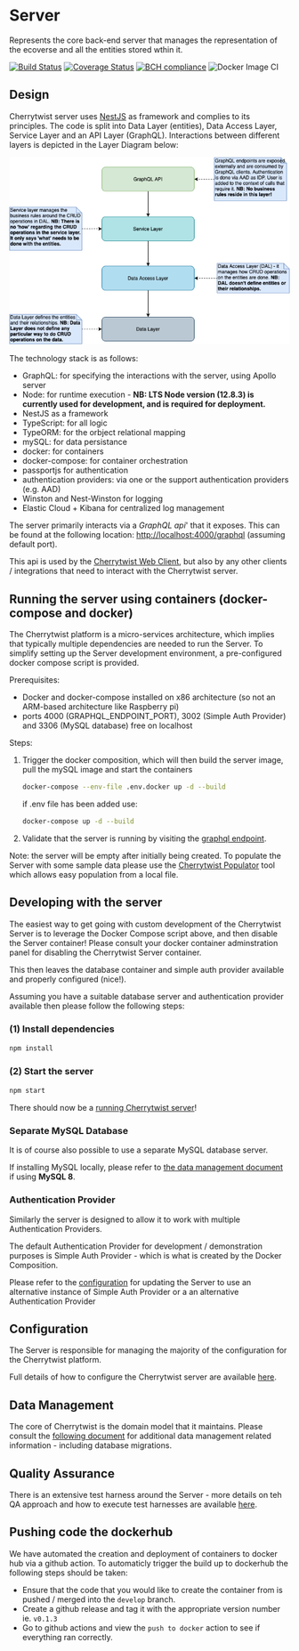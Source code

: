 # Server

Represents the core back-end server that manages the representation of the ecoverse and all the entities stored wthin it.

[![Build Status](https://travis-ci.com/cherrytwist/Server.svg?branch=develop)](https://travis-ci.com/cherrytwist/Server) [![Coverage Status](https://coveralls.io/repos/github/cherrytwist/Server/badge.svg?branch=develop)](https://coveralls.io/github/cherrytwist/Server?branch=develop) [![BCH compliance](https://bettercodehub.com/edge/badge/cherrytwist/Server?branch=develop)](https://bettercodehub.com/) ![Docker Image CI](https://github.com/cherrytwist/Server/workflows/Docker%20Image%20CI/badge.svg?branch=master)

## Design

Cherrytwist server uses [NestJS](https://nestjs.com/) as framework and complies to its principles. The code is split into Data Layer (entities), Data Access Layer, Service Layer and an API Layer (GraphQL).
Interactions between different layers is depicted in the Layer Diagram below:

![Layer Diagram](docs/diagrams/ct-server-layer-diagram.png)

The technology stack is as follows:

- GraphQL: for specifying the interactions with the server, using Apollo server
- Node: for runtime execution - **NB: LTS Node version (12.8.3) is currently used for development, and is required for deployment.**
- NestJS as a framework
- TypeScript: for all logic
- TypeORM: for the orbject relational mapping
- mySQL: for data persistance
- docker: for containers
- docker-compose: for container orchestration
- passportjs for authentication
- authentication providers: via one or the support authentication providers (e.g. AAD)
- Winston and Nest-Winston for logging
- Elastic Cloud + Kibana for centralized log management

The server primarily interacts via a _*GraphQL api*_' that it exposes. This can be found at the following location: <http://localhost:4000/graphql> (assuming default port).

This api is used by the [Cherrytwist Web Client](http://github.com/cherrytwist/Client.Web), but also by any other clients / integrations that need to interact with the Cherrytwist server.

## Running the server using containers (docker-compose and docker)

The Cherrytwist platform is a micro-services architecture, which implies that typically multiple dependencies are needed to run the Server. To simplify setting up the Server development environment, a pre-configured docker compose script is provided.

Prerequisites:

- Docker and docker-compose installed on x86 architecture (so not an ARM-based architecture like Raspberry pi)
- ports 4000 (GRAPHQL_ENDPOINT_PORT), 3002 (Simple Auth Provider) and 3306 (MySQL database) free on localhost

Steps:

1. Trigger the docker composition, which will then build the server image, pull the mySQL image and start the containers

   ```bash
   docker-compose --env-file .env.docker up -d --build
   ```

   if .env file has been added use:

   ```bash
   docker-compose up -d --build
   ```

2. Validate that the server is running by visiting the [graphql endpoint](http://localhost:4000/graphql).

Note: the server will be empty after initially being created. To populate the Server with some sample data please use the [Cherrytwist Populator](http://github.com/cherrytwist/Populator) tool which allows easy population from a local file.

## Developing with the server

The easiest way to get going with custom development of the Cherrytwist Server is to leverage the Docker Compose script above, and then disable the Server container! Please consult your docker container adminstration panel for disabling the Cherrytwist Server container.

This then leaves the database container and simple auth provider available and properly configured (nice!).

Assuming you have a suitable database server and authentication provider available then please follow the following steps:

### (1) Install dependencies

```bash
npm install
```

### (2) Start the server

```bash
npm start
```

There should now be a [running Cherrytwist server](http://localhost:4000/graphql)!

### Separate MySQL Database

It is of course also possible to use a separate MySQL database server.

If installing MySQL locally, please refer to [the data management document](docs/DataManagement.md#MySQL-Server-specific-configuration-for-version-8) if using **MySQL 8**.

### Authentication Provider

Similarly the server is designed to allow it to work with multiple Authentication Providers.

The default Authentication Provider for development / demonstration purposes is Simple Auth Provider - which is what is created by the Docker Composition.

Please refer to the [configuration](docs/Configuation.md) for updating the Server to use an alternative instance of Simple Auth Provider or a an alternative Authentication Provider

## Configuration

The Server is responsible for managing the majority of the configuration for the Cherrytwist platform.

Full details of how to configure the Cherrytwist server are available [here](docs/Configuration.md).

## Data Management

The core of Cherrytwist is the domain model that it maintains. Please consult the [following document](docs/DataManagement.md) for additional data management related information - including database migrations.

## Quality Assurance

There is an extensive test harness around the Server - more details on teh QA approach and how to execute test harnesses are available [here](docs/QA.md).

## Pushing code the dockerhub

We have automated the creation and deployment of containers to docker hub via a github action. To automaticly trigger the build up to dockerhub the following steps should be taken:

- Ensure that the code that you would like to create the container from is pushed / merged into the `develop` branch.
- Create a github release and tag it with the appropriate version number ie. `v0.1.3`
- Go to github actions and view the `push to docker` action to see if everything ran correctly.
